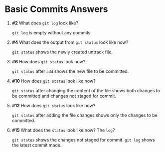 # Basic Commits Answers

1. **#2** What does `git log` look like?

	`git log` is empty without any commits.

2. **#4** What does the output from `git status` look like now?

	`git status` shows the newly created untrack file.

3. **#6** How does `git status` look now?

	`git status` after `add` shows the new file to be committed.

4. **#10** How does `git status` look like now?

	`git status` after changing the content of the file shows both changes to be committed and changes not staged for commit.

5. **#12** How does `git status` look like now?

	`git status` after adding the file changes shows only the changes to be committed.

6. **#15** What does the `status` look like now? The `log`?

	`git status` shows the changes not staged for commit.
	`git log` shows the latest commit made.  
